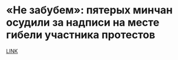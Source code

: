 # «Не забубем»: пятерых минчан осудили за надписи на месте гибели участника протестов



[LINK](https://varlamov.ru/4116802.html)